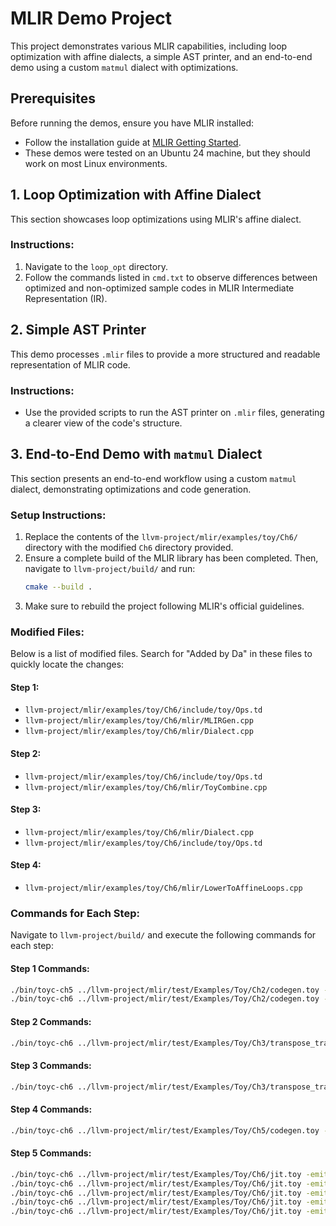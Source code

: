 # MLIR Demo Project

This project demonstrates various MLIR capabilities, including loop optimization with affine dialects, a simple AST printer, and an end-to-end demo using a custom `matmul` dialect with optimizations.

## Prerequisites

Before running the demos, ensure you have MLIR installed:

- Follow the installation guide at [MLIR Getting Started](https://mlir.llvm.org/getting_started/).
- These demos were tested on an Ubuntu 24 machine, but they should work on most Linux environments.

## 1. Loop Optimization with Affine Dialect

This section showcases loop optimizations using MLIR's affine dialect.

### Instructions:
1. Navigate to the `loop_opt` directory.
2. Follow the commands listed in `cmd.txt` to observe differences between optimized and non-optimized sample codes in MLIR Intermediate Representation (IR).

## 2. Simple AST Printer

This demo processes `.mlir` files to provide a more structured and readable representation of MLIR code.

### Instructions:
- Use the provided scripts to run the AST printer on `.mlir` files, generating a clearer view of the code's structure.

## 3. End-to-End Demo with `matmul` Dialect

This section presents an end-to-end workflow using a custom `matmul` dialect, demonstrating optimizations and code generation.

### Setup Instructions:
1. Replace the contents of the `llvm-project/mlir/examples/toy/Ch6/` directory with the modified `Ch6` directory provided.
2. Ensure a complete build of the MLIR library has been completed. Then, navigate to `llvm-project/build/` and run:
   ```bash
   cmake --build .
   ```
3. Make sure to rebuild the project following MLIR's official guidelines.

### Modified Files:
Below is a list of modified files. Search for "Added by Da" in these files to quickly locate the changes:

#### Step 1:
- `llvm-project/mlir/examples/toy/Ch6/include/toy/Ops.td`
- `llvm-project/mlir/examples/toy/Ch6/mlir/MLIRGen.cpp`
- `llvm-project/mlir/examples/toy/Ch6/mlir/Dialect.cpp`

#### Step 2:
- `llvm-project/mlir/examples/toy/Ch6/include/toy/Ops.td`
- `llvm-project/mlir/examples/toy/Ch6/mlir/ToyCombine.cpp`

#### Step 3:
- `llvm-project/mlir/examples/toy/Ch6/mlir/Dialect.cpp`
- `llvm-project/mlir/examples/toy/Ch6/include/toy/Ops.td`

#### Step 4:
- `llvm-project/mlir/examples/toy/Ch6/mlir/LowerToAffineLoops.cpp`

### Commands for Each Step:

Navigate to `llvm-project/build/` and execute the following commands for each step:

#### **Step 1 Commands:**
```bash
./bin/toyc-ch5 ../llvm-project/mlir/test/Examples/Toy/Ch2/codegen.toy -emit=mlir
./bin/toyc-ch6 ../llvm-project/mlir/test/Examples/Toy/Ch2/codegen.toy -emit=mlir
```

#### **Step 2 Commands:**
```bash
./bin/toyc-ch6 ../llvm-project/mlir/test/Examples/Toy/Ch3/transpose_transpose.toy -emit=mlir -opt
```

#### **Step 3 Commands:**
```bash
./bin/toyc-ch6 ../llvm-project/mlir/test/Examples/Toy/Ch3/transpose_transpose.toy -emit=mlir -opt
```

#### **Step 4 Commands:**
```bash
./bin/toyc-ch6 ../llvm-project/mlir/test/Examples/Toy/Ch5/codegen.toy -emit=mlir-affine
```

#### **Step 5 Commands:**
```bash
./bin/toyc-ch6 ../llvm-project/mlir/test/Examples/Toy/Ch6/jit.toy -emit=mlir
./bin/toyc-ch6 ../llvm-project/mlir/test/Examples/Toy/Ch6/jit.toy -emit=mlir-affine
./bin/toyc-ch6 ../llvm-project/mlir/test/Examples/Toy/Ch6/jit.toy -emit=mlir-llvm
./bin/toyc-ch6 ../llvm-project/mlir/test/Examples/Toy/Ch6/jit.toy -emit=llvm
./bin/toyc-ch6 ../llvm-project/mlir/test/Examples/Toy/Ch6/jit.toy -emit=jit
```
